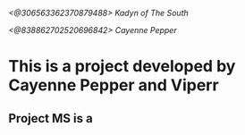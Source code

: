 _<@306563362370879488> Kadyn of The South_

_<@838862702520696842> Cayenne Pepper_

# This is a project developed by Cayenne Pepper and Viperr

## Project MS is a 
